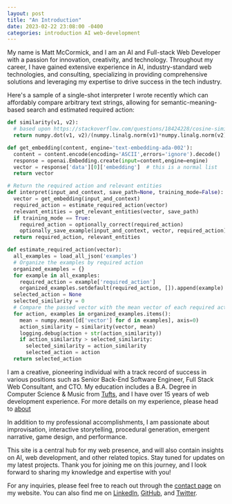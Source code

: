 ```yaml
---
layout: post
title: "An Introduction"
date: 2023-02-22 23:08:00 -0400
categories: introduction AI web-development
---
```


My name is Matt McCormick, and I am an AI and Full-stack Web Developer with a passion for innovation, creativity, and technology. Throughout my career, I have gained extensive experience in AI, industry-standard web technologies, and consulting, specializing in providing comprehensive solutions and leveraging my expertise to drive success in the tech industry.

Here's a sample of a single-shot interpreter I wrote recently which can affordably compare arbitrary text strings, allowing for semantic-meaning-based search and estimated required action:

```python
def similarity(v1, v2):
  # based upon https://stackoverflow.com/questions/18424228/cosine-similarity-between-2-number-lists
  return numpy.dot(v1, v2)/(numpy.linalg.norm(v1)*numpy.linalg.norm(v2))  # return cosine similarity

def get_embedding(content, engine='text-embedding-ada-002'):
  content = content.encode(encoding='ASCII',errors='ignore').decode()
  response = openai.Embedding.create(input=content,engine=engine)
  vector = response['data'][0]['embedding']  # this is a normal list
  return vector

# Return the required action and relevant entities
def interpret(input_and_context, save_path=None, training_mode=False):
  vector = get_embedding(input_and_context)
  required_action = estimate_required_action(vector)
  relevant_entities = get_relevant_entities(vector, save_path)
  if training_mode == True:
    required_action = optionally_correct(required_action)
    optionally_save_example(input_and_context, vector, required_action)
  return required_action, relevant_entities

def estimate_required_action(vector):
  all_examples = load_all_json('examples')
  # Organize the examples by required action
  organized_examples = {}
  for example in all_examples:
    required_action = example['required_action']
    organized_examples.setdefault(required_action, []).append(example)
  selected_action = None
  selected_similarity = 0
  # Compare the passed vector with the mean vector of each required action
  for action, examples in organized_examples.items():
    mean = numpy.mean([d['vector'] for d in examples], axis=0)
    action_similarity = similarity(vector, mean)
    logging.debug(action + str(action_similarity))
    if action_similarity > selected_similarity:
      selected_similarity = action_similarity
      selected_action = action
  return selected_action
```

I am a creative, pioneering individual with a track record of success in various positions such as Senior Back-End Software Engineer, Full Stack Web Consultant, and CTO. My education includes a B.A. Degree in Computer Science & Music from [Tufts](https://www.tufts.edu/), and I have over 15 years of web development experience. For more details on my experience, please head to [about](/about)

In addition to my professional accomplishments, I am passionate about improvisation, interactive storytelling, procedural generation, emergent narrative, game design, and performance.

This site is a central hub for my web presence, and will also contain insights on AI, web development, and other related topics. Stay tuned for updates on my latest projects. Thank you for joining me on this journey, and I look forward to sharing my knowledge and expertise with you!

For any inquiries, please feel free to reach out through the [contact page](/contact) on my website. You can also find me on [LinkedIn](https://www.linkedin.com/in/your-linkedin-profile), [GitHub](https://github.com/your-github-username), and [Twitter](https://twitter.com/your-twitter-handle).
